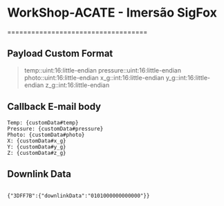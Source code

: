 # WorkShop-ACATE - Imersão SigFox
===================================


## Payload Custom Format
> temp::uint:16:little-endian pressure::uint:16:little-endian photo::uint:16:little-endian x_g::int:16:little-endian y_g::int:16:little-endian z_g::int:16:little-endian

## Callback E-mail body

~~~
Temp: {customData#temp}
Pressure: {customData#pressure}
Photo: {customData#photo}
X: {customData#x_g}
Y: {customData#y_g}
Z: {customData#z_g}
~~~

## Downlink Data

~~~

{"3DFF7B":{"downlinkData":"0101000000000000"}}

~~~